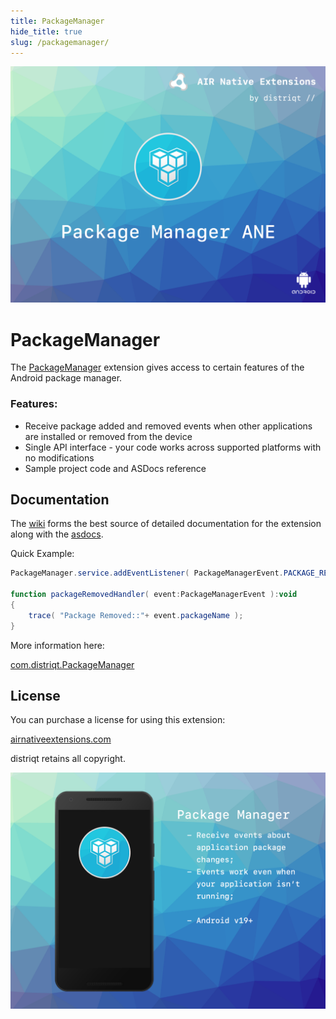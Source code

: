 ```yaml
---
title: PackageManager
hide_title: true
slug: /packagemanager/
---
```


![](images/hero.png)

# PackageManager

The [PackageManager](https://airnativeextensions.com/extension/com.distriqt.PackageManager) extension gives access to certain features of the Android package manager.


### Features:

- Receive package added and removed events when other applications are installed or removed from the device
- Single API interface - your code works across supported platforms with no modifications
- Sample project code and ASDocs reference



## Documentation


The [wiki](https://github.com/distriqt/ANE-PackageManager/) forms the best source of detailed documentation for the extension along with the [asdocs](https://docs.airnativeextensions.com/asdocs/packagemanager). 


Quick Example: 

```actionscript
PackageManager.service.addEventListener( PackageManagerEvent.PACKAGE_REMOVED, packageRemovedHandler );
		
function packageRemovedHandler( event:PackageManagerEvent ):void
{
	trace( "Package Removed::"+ event.packageName );
}
```

More information here: 

[com.distriqt.PackageManager](https://airnativeextensions.com/extension/com.distriqt.PackageManager)


## License

You can purchase a license for using this extension:

[airnativeextensions.com](https://airnativeextensions.com/)

distriqt retains all copyright.


![](images/promo.png)
